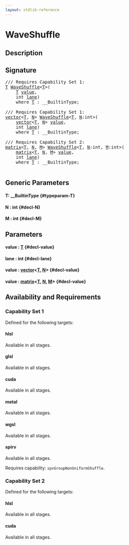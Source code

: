 ```yaml
---
layout: stdlib-reference
---
```


# WaveShuffle

## Description





## Signature 

<pre>
/// Requires Capability Set 1:
<a href="/stdlib-reference/global-decls/waveshuffle-04#typeparam-T" class="code_type">T</a> <a href="/stdlib-reference/global-decls/waveshuffle-04">WaveShuffle</a>&lt;<a href="/stdlib-reference/global-decls/waveshuffle-04#typeparam-T" class="code_type">T</a>&gt;(
    <a href="/stdlib-reference/global-decls/waveshuffle-04#typeparam-T" class="code_type">T</a> <a href="/stdlib-reference/global-decls/waveshuffle-04#decl-value" class="code_param">value</a>,
    <span class="code_keyword">int</span> <a href="/stdlib-reference/global-decls/waveshuffle-04#decl-lane" class="code_param">lane</a>)
    <span class='code_keyword'>where</span> <a href="/stdlib-reference/global-decls/waveshuffle-04#typeparam-T" class="code_type">T</a> : __BuiltinType;

/// Requires Capability Set 1:
<a href="/stdlib-reference/types/vector/index" class="code_type">vector</a>&lt;<a href="/stdlib-reference/global-decls/waveshuffle-04#typeparam-T" class="code_type">T</a>, <a href="/stdlib-reference/global-decls/waveshuffle-04#decl-N" class="code_var">N</a>&gt; <a href="/stdlib-reference/global-decls/waveshuffle-04">WaveShuffle</a>&lt;<a href="/stdlib-reference/global-decls/waveshuffle-04#typeparam-T" class="code_type">T</a>, <a href="/stdlib-reference/global-decls/waveshuffle-04#decl-N" class="code_var">N</a>:<span class="code_keyword">int</span>&gt;(
    <a href="/stdlib-reference/types/vector/index" class="code_type">vector</a>&lt;<a href="/stdlib-reference/global-decls/waveshuffle-04#typeparam-T" class="code_type">T</a>, <a href="/stdlib-reference/global-decls/waveshuffle-04#decl-N" class="code_var">N</a>&gt; <a href="/stdlib-reference/global-decls/waveshuffle-04#decl-value" class="code_param">value</a>,
    <span class="code_keyword">int</span> <a href="/stdlib-reference/global-decls/waveshuffle-04#decl-lane" class="code_param">lane</a>)
    <span class='code_keyword'>where</span> <a href="/stdlib-reference/global-decls/waveshuffle-04#typeparam-T" class="code_type">T</a> : __BuiltinType;

/// Requires Capability Set 2:
<a href="/stdlib-reference/types/matrix/index" class="code_type">matrix</a>&lt;<a href="/stdlib-reference/global-decls/waveshuffle-04#typeparam-T" class="code_type">T</a>, <a href="/stdlib-reference/global-decls/waveshuffle-04#decl-N" class="code_var">N</a>, <a href="/stdlib-reference/global-decls/waveshuffle-04#decl-M" class="code_var">M</a>&gt; <a href="/stdlib-reference/global-decls/waveshuffle-04">WaveShuffle</a>&lt;<a href="/stdlib-reference/global-decls/waveshuffle-04#typeparam-T" class="code_type">T</a>, <a href="/stdlib-reference/global-decls/waveshuffle-04#decl-N" class="code_var">N</a>:<span class="code_keyword">int</span>, <a href="/stdlib-reference/global-decls/waveshuffle-04#decl-M" class="code_var">M</a>:<span class="code_keyword">int</span>&gt;(
    <a href="/stdlib-reference/types/matrix/index" class="code_type">matrix</a>&lt;<a href="/stdlib-reference/global-decls/waveshuffle-04#typeparam-T" class="code_type">T</a>, <a href="/stdlib-reference/global-decls/waveshuffle-04#decl-N" class="code_var">N</a>, <a href="/stdlib-reference/global-decls/waveshuffle-04#decl-M" class="code_var">M</a>&gt; <a href="/stdlib-reference/global-decls/waveshuffle-04#decl-value" class="code_param">value</a>,
    <span class="code_keyword">int</span> <a href="/stdlib-reference/global-decls/waveshuffle-04#decl-lane" class="code_param">lane</a>)
    <span class='code_keyword'>where</span> <a href="/stdlib-reference/global-decls/waveshuffle-04#typeparam-T" class="code_type">T</a> : __BuiltinType;

</pre>

## Generic Parameters

#### T: \_\_BuiltinType {#typeparam-T}
#### N  : int {#decl-N}
#### M  : int {#decl-M}

## Parameters

#### value  : [T](/stdlib-reference/global-decls/waveshuffle-04#typeparam-T) {#decl-value}
#### lane  : int {#decl-lane}
#### value  : [vector](/stdlib-reference/types/vector/index)\<[T](/stdlib-reference/types/vector/index#typeparam-T), [N](/stdlib-reference/types/vector/index#decl-N)\> {#decl-value}
#### value  : [matrix](/stdlib-reference/types/matrix/index)\<[T](/stdlib-reference/types/matrix/t-0), [N](/stdlib-reference/types/matrix/index#decl-N), [M](/stdlib-reference/types/matrix/index#decl-M)\> {#decl-value}

## Availability and Requirements

### Capability Set 1

Defined for the following targets:

#### hlsl
Available in all stages.

#### glsl
Available in all stages.

#### cuda
Available in all stages.

#### metal
Available in all stages.

#### wgsl
Available in all stages.

#### spirv
Available in all stages.

Requires capability: `spvGroupNonUniformShuffle`.

### Capability Set 2

Defined for the following targets:

#### hlsl
Available in all stages.

#### cuda
Available in all stages.



